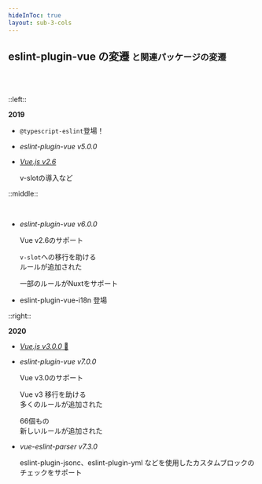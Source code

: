 ```yaml
---
hideInToc: true
layout: sub-3-cols
---
```


## eslint-plugin-vue の変遷 <small>と関連パッケージの変遷</small>

<br><br>

::left::

**2019**

- `@typescript-eslint`登場！

- _eslint-plugin-vue v5.0.0_

- [_Vue.js v2.6_](https://medium.com/the-vue-point/vue-2-6-released-66aa6c8e785e)

  <div class="hist-detail">

  v-slotの導入など

  </div>

::middle::

<v-click>

<p><br></p>

- _eslint-plugin-vue v6.0.0_

  <div class="hist-detail">

  Vue v2.6のサポート

  `v-slot`への移行を助ける<br>ルールが追加された

  一部のルールがNuxtをサポート

  </div>

- eslint-plugin-vue-i18n 登場

</v-click>

::right::

<v-click>

**2020**

- [_Vue.js v3.0.0_ 🎉](https://blog.vuejs.org/posts/vue-3-one-piece)

- _eslint-plugin-vue v7.0.0_

  <div class="hist-detail">

  Vue v3.0のサポート

  Vue v3 移行を助ける<br>多くのルールが追加された

  66個もの<br>新しいルールが追加された

  </div>

- _vue-eslint-parser v7.3.0_

  <div class="hist-detail">

  eslint-plugin-jsonc、eslint-plugin-yml などを使用したカスタムブロックのチェックをサポート

  </div>

</v-click>
